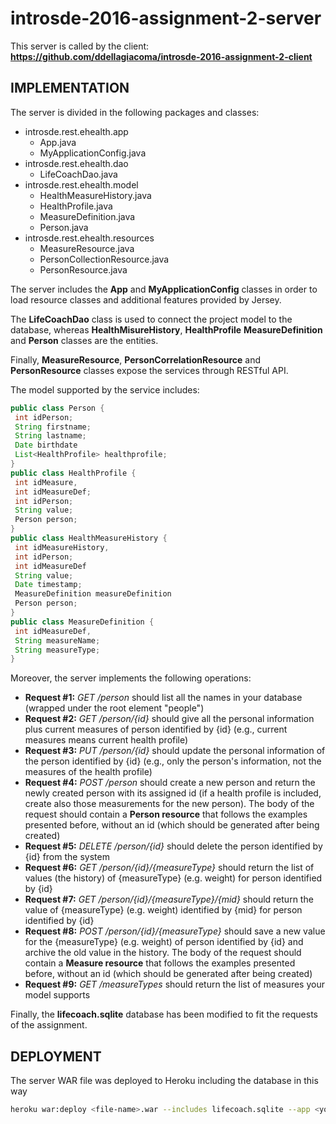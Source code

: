 # introsde-2016-assignment-2-server

This server is called by the client: **https://github.com/ddellagiacoma/introsde-2016-assignment-2-client**

## IMPLEMENTATION
The server is divided in the following packages and classes:

* introsde.rest.ehealth.app
  * App.java
  * MyApplicationConfig.java
* introsde.rest.ehealth.dao
  * LifeCoachDao.java
* introsde.rest.ehealth.model
  * HealthMeasureHistory.java
  * HealthProfile.java
  * MeasureDefinition.java
  * Person.java
* introsde.rest.ehealth.resources
  * MeasureResource.java
  * PersonCollectionResource.java
  * PersonResource.java

The server includes the **App** and **MyApplicationConfig** classes in order to load resource classes and additional features provided by Jersey.

The **LifeCoachDao** class is used to connect the project model to the database, whereas **HealthMisureHistory**, **HealthProfile** **MeasureDefinition** and **Person** classes are the entities.

Finally, **MeasureResource**, **PersonCorrelationResource** and **PersonResource** classes expose the services through RESTful API.

The model supported by the service includes:
```java
public class Person {
 int idPerson;
 String firstname;
 String lastname;
 Date birthdate
 List<HealthProfile> healthprofile;
}
public class HealthProfile {
 int idMeasure,
 int idMeasureDef;
 int idPerson;
 String value;
 Person person;
}
public class HealthMeasureHistory {
 int idMeasureHistory,
 int idPerson;
 int idMeasureDef
 String value;
 Date timestamp;
 MeasureDefinition measureDefinition
 Person person;
}
public class MeasureDefinition {
 int idMeasureDef,
 String measureName;
 String measureType;
}
```

Moreover, the server implements the following operations:
* **Request #1:** *GET /person* should list all the names in your database (wrapped under the root element "people") 
* **Request #2:** *GET /person/{id}* should give all the personal information plus current measures of person identified by {id} (e.g., current measures means current health profile) 
* **Request #3:** *PUT /person/{id}* should update the personal information of the person identified by {id} (e.g., only the person's information, not the measures of the health profile) 
* **Request #4:** *POST /person* should create a new person and return the newly created person with its assigned id (if a health profile is included, create also those measurements for the new person). The body of the request should contain a **Person resource** that follows the examples presented before, without an id (which should be generated after being created) 
* **Request #5:** *DELETE /person/{id}* should delete the person identified by {id} from the system 
* **Request #6:** *GET /person/{id}/{measureType}* should return the list of values (the history) of {measureType} (e.g. weight) for person identified by {id}
* **Request #7:** *GET /person/{id}/{measureType}/{mid}* should return the value of {measureType} (e.g. weight) identified by {mid} for person identified by {id}
* **Request #8:** *POST /person/{id}/{measureType}* should save a new value for the {measureType} (e.g. weight) of person identified by {id} and archive the old value in the history. The body of the request should contain a **Measure resource** that follows the examples presented before, without an id (which should be generated after being created)
* **Request #9:** *GET /measureTypes* should return the list of measures your model supports

Finally, the **lifecoach.sqlite** database has been modified to fit the requests of the assignment.

## DEPLOYMENT

The server WAR file was deployed to Heroku including the database in this way
```sh
heroku war:deploy <file-name>.war --includes lifecoach.sqlite --app <your-app-name>
```
